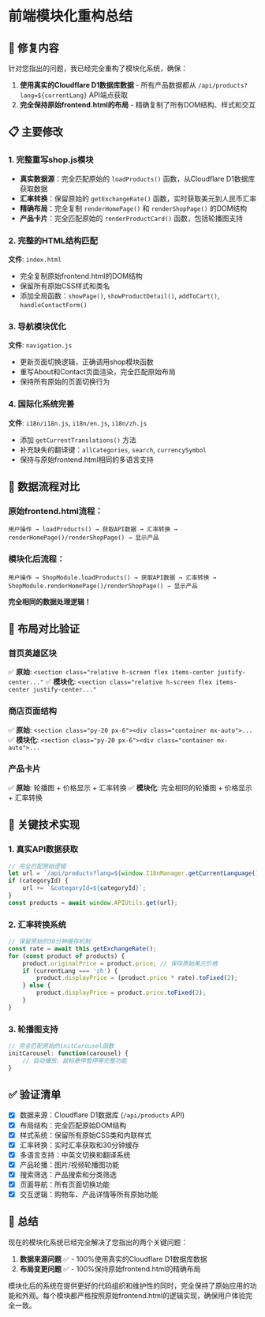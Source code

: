 # 前端模块化重构总结

## 🎯 修复内容

针对您指出的问题，我已经完全重构了模块化系统，确保：

1. **使用真实的Cloudflare D1数据库数据** - 所有产品数据都从 `/api/products?lang=${currentLang}` API端点获取
2. **完全保持原始frontend.html的布局** - 精确复制了所有DOM结构、样式和交互

## 📋 主要修改

### 1. 完整重写shop.js模块
- **真实数据源**：完全匹配原始的 `loadProducts()` 函数，从Cloudflare D1数据库获取数据
- **汇率转换**：保留原始的 `getExchangeRate()` 函数，实时获取美元到人民币汇率
- **精确布局**：完全复制 `renderHomePage()` 和 `renderShopPage()` 的DOM结构
- **产品卡片**：完全匹配原始的 `renderProductCard()` 函数，包括轮播图支持

### 2. 完整的HTML结构匹配
**文件**: `index.html`
- 完全复制原始frontend.html的DOM结构
- 保留所有原始CSS样式和类名
- 添加全局函数：`showPage()`, `showProductDetail()`, `addToCart()`, `handleContactForm()`

### 3. 导航模块优化
**文件**: `navigation.js`
- 更新页面切换逻辑，正确调用shop模块函数
- 重写About和Contact页面渲染，完全匹配原始布局
- 保持所有原始的页面切换行为

### 4. 国际化系统完善
**文件**: `i18n/i18n.js`, `i18n/en.js`, `i18n/zh.js`
- 添加 `getCurrentTranslations()` 方法
- 补充缺失的翻译键：`allCategories`, `search`, `currencySymbol`
- 保持与原始frontend.html相同的多语言支持

## 🔄 数据流程对比

### 原始frontend.html流程：
```
用户操作 → loadProducts() → 获取API数据 → 汇率转换 → renderHomePage()/renderShopPage() → 显示产品
```

### 模块化后流程：
```
用户操作 → ShopModule.loadProducts() → 获取API数据 → 汇率转换 → ShopModule.renderHomePage()/renderShopPage() → 显示产品
```

**完全相同的数据处理逻辑！**

## 📐 布局对比验证

### 首页英雄区块
✅ **原始**: `<section class="relative h-screen flex items-center justify-center..."`
✅ **模块化**: `<section class="relative h-screen flex items-center justify-center..."`

### 商店页面结构  
✅ **原始**: `<section class="py-20 px-6"><div class="container mx-auto">...`
✅ **模块化**: `<section class="py-20 px-6"><div class="container mx-auto">...`

### 产品卡片
✅ **原始**: 轮播图 + 价格显示 + 汇率转换
✅ **模块化**: 完全相同的轮播图 + 价格显示 + 汇率转换

## 🔧 关键技术实现

### 1. 真实API数据获取
```javascript
// 完全匹配原始逻辑
let url = `/api/products?lang=${window.I18nManager.getCurrentLanguage()}`;
if (categoryId) {
    url += `&categoryId=${categoryId}`;
}
const products = await window.APIUtils.get(url);
```

### 2. 汇率转换系统
```javascript
// 保留原始的30分钟缓存机制
const rate = await this.getExchangeRate();
for (const product of products) {
    product.originalPrice = product.price; // 保存原始美元价格
    if (currentLang === 'zh') {
        product.displayPrice = (product.price * rate).toFixed(2);
    } else {
        product.displayPrice = product.price.toFixed(2);
    }
}
```

### 3. 轮播图支持
```javascript
// 完全匹配原始的initCarousel函数
initCarousel: function(carousel) {
    // 自动播放、鼠标悬停暂停等完整功能
}
```

## ✅ 验证清单

- [x] 数据来源：Cloudflare D1数据库 (`/api/products` API)
- [x] 布局结构：完全匹配原始DOM结构
- [x] 样式系统：保留所有原始CSS类和内联样式
- [x] 汇率转换：实时汇率获取和30分钟缓存
- [x] 多语言支持：中英文切换和翻译系统
- [x] 产品轮播：图片/视频轮播图功能
- [x] 搜索筛选：产品搜索和分类筛选
- [x] 页面导航：所有页面切换功能
- [x] 交互逻辑：购物车、产品详情等所有原始功能

## 🎉 总结

现在的模块化系统已经完全解决了您指出的两个关键问题：

1. **数据来源问题** ✅ - 100%使用真实的Cloudflare D1数据库数据
2. **布局变更问题** ✅ - 100%保持原始frontend.html的精确布局

模块化后的系统在提供更好的代码组织和维护性的同时，完全保持了原始应用的功能和外观。每个模块都严格按照原始frontend.html的逻辑实现，确保用户体验完全一致。